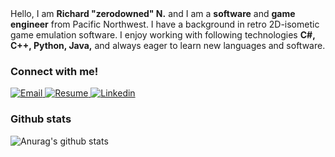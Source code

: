 <div>
  Hello, I am <strong>Richard "zerodowned" N.</strong> and I am a <strong>software</strong> and <strong>game engineer</strong> from Pacific Northwest. I have a  background in retro 2D-isometic game emulation software. I enjoy working with following technologies <strong>C#, C++, Python, Java,</strong> and always eager to learn new languages and software.
</div>

### Connect with me!
 
<div>
  <a target="_blank" href = "mailto: zerodowned@gmail.com"/>
    <img alt="Email" src="https://img.shields.io/badge/email-%23FF0000.svg?style=for-the-badge&logoColor=white)" />
  </a>
  
  <a target="_blank" href="https://0e881a4d-7171-49bf-9649-c741d97b09bb.filesusr.com/ugd/83d72e_7d0d8e5105e149f991168451dfe485c7.pdf">
    <img alt="Resume" src="https://img.shields.io/badge/Resume-60B5CC?style=for-the-badge" />
  </a>

  <a target="_blank" href="https://www.linkedin.com/in/richard-n-183ab923b">
    <img alt="Linkedin" src="https://img.shields.io/badge/linkedin-0077B5?logo=linkedin&logoColor=white&style=for-the-badge" />
  </a>
</div>



### Github stats

![Anurag's github stats](https://github-readme-stats.vercel.app/api?username=zerodowned&count_private=true&show_icons=true)
